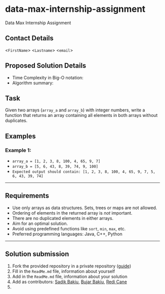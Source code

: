 # data-max-internship-assignment

Data Max Internship Assignment

## Contact Details
<`FirstName`> <`Lastname`> <`email`>

## Proposed Solution Details
- Time Complexity in Big-O notation: 
- Algorithm summary: 

## Task
Given two arrays (`array_a` and `array_b`) with integer numbers, 
write a function that returns an array containing all elements in both arrays without duplicates.

## Examples
### Example 1:
* `array_a = [1, 2, 3, 8, 100, 4, 65, 9, 7]`
* `array_b = [5, 6, 43, 8, 39, 74, 9, 100]`
* `Expected output should contain: [1, 2, 3, 8, 100, 4, 65, 9, 7, 5, 6, 43, 39, 74]`

---
## Requirements
- Use only arrays as data structures. Sets, trees or maps are not allowed.
- Ordering of elements in the returned array is *not* important.
- There are no duplicated elements in either arrays.
- Aim for an optimal solution.
- Avoid using predefined functions like `sort`, `min`, `max`, etc.
- Preferred programming languages: Java, C++, Python

---
## Solution submission
1. Fork the provided repository in a private repository ([guide](https://docs.github.com/en/get-started/quickstart/fork-a-repo))
2. Fill in the `ReadMe.md` file, information about yourself 
3. Add in the `ReadMe.md` file, information about your solution 
4. Add as contributors: [Sadik Bakiu](https://github.com/sbakiu/), [Bujar Bakiu](https://github.com/bbakiu/), [Redi Cane](https://github.com/redicane)
5. 